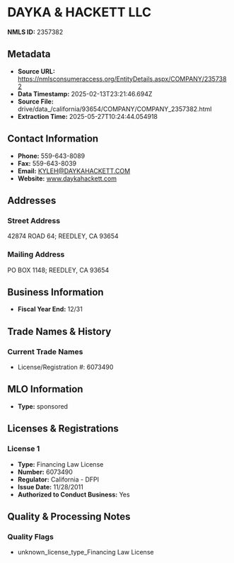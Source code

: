 # DAYKA & HACKETT LLC

**NMLS ID:** 2357382

## Metadata
- **Source URL:** https://nmlsconsumeraccess.org/EntityDetails.aspx/COMPANY/2357382
- **Data Timestamp:** 2025-02-13T23:21:46.694Z
- **Source File:** drive/data_/california/93654/COMPANY/COMPANY_2357382.html
- **Extraction Time:** 2025-05-27T10:24:44.054918

## Contact Information
- **Phone:** 559-643-8089
- **Fax:** 559-643-8039
- **Email:** KYLEH@DAYKAHACKETT.COM
- **Website:** www.daykahackett.com

## Addresses
### Street Address
42874 ROAD 64; REEDLEY, CA 93654

### Mailing Address
PO BOX 1148; REEDLEY, CA 93654

## Business Information
- **Fiscal Year End:** 12/31

## Trade Names & History
### Current Trade Names
- License/Registration #: 6073490

## MLO Information
- **Type:** sponsored

## Licenses & Registrations

### License 1
- **Type:** Financing Law License
- **Number:** 6073490
- **Regulator:** California - DFPI
- **Issue Date:** 11/28/2011
- **Authorized to Conduct Business:** Yes

## Quality & Processing Notes
### Quality Flags
- unknown_license_type_Financing Law License
